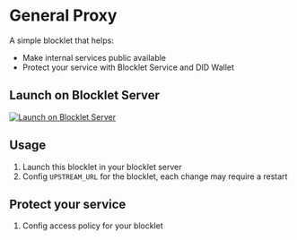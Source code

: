 # General Proxy

A simple blocklet that helps:

- Make internal services public available
- Protect your service with Blocklet Service and DID Wallet

## Launch on Blocklet Server

[![Launch on Blocklet Server](https://assets.arcblock.io/icons/launch_on_blocklet_server.svg)](https://install.arcblock.io/launch?action=blocklet-install&meta_url=https%3A%2F%2Fgithub.com%2Fblocklet%2Fgeneral-proxy%2Freleases%2Fdownload%2Fv0.1.1%2Fblocklet.json)

## Usage

1. Launch this blocklet in your blocklet server
2. Config `UPSTREAM_URL` for the blocklet, each change may require a restart

## Protect your service

1. Config access policy for your blocklet
